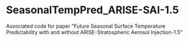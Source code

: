 # SeasonalTempPred_ARISE-SAI-1.5
Associated code for paper "Future Seasonal Surface Temperature Predictability with and without ARISE-Stratospheric Aerosol Injection-1.5"

